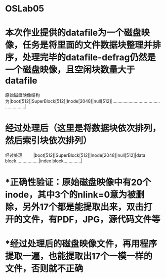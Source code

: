 # OSLab05
# 本次作业提供的datafile为一个磁盘映像，任务是将里面的文件数据块整理并排序，处理完毕的datafile-defrag仍然是一个磁盘映像，且空闲块数量大于datafile
原始磁盘映像结构为|boot[512]|SuperBlock[512]|Inode[2048]|null[512]|......................................................|
# 经过处理后（这里是将数据块依次排列，然后索引块依次排列）
经过处理         |boot[512]|SuperBlock[512]|Inode[2048]|null[512]|data block..................|index block..............|
# *正确性验证：原始磁盘映像中有20个inode，其中3个的nlink=0意为被删除，另外17个都是能提取出来，双击打开的文件，有PDF，JPG，源代码文件等
# *经过处理后的磁盘映像文件，再用程序提取一遍，也能提取出17个一模一样的文件，否则就不正确

